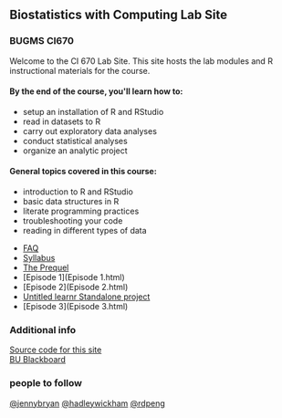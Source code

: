 ##  Biostatistics with Computing Lab Site
### BUGMS CI670

Welcome to the CI 670 Lab Site.  This site hosts the lab modules and R
instructional materials for the course.

#### By the end of the course, you'll learn how to:
- setup an installation of R and RStudio
- read in datasets to R
- carry out exploratory data analyses
- conduct statistical analyses
- organize an analytic project

#### General topics covered in this course:
- introduction to R and RStudio
- basic data structures in R
- literate programming practices
- troubleshooting your code
- reading in different types of data

* [FAQ](FAQ.html)
* [Syllabus](Syllabus.html)
* [The Prequel](Prequel.html)
* [Episode 1](Episode 1.html)
* [Episode 2](Episode 2.html)
* [Untitled learnr Standalone project](learnr.html)
* [Episode 3](Episode 3.html)

### Additional info
[Source code for this site](https://github.com/timothytsai/CI670)  
[BU Blackboard](https://learn.bu.edu)

### people to follow
[@jennybryan](https://twitter.com/jennybryan)
[@hadleywickham](https://twitter.com/hadleywickham)
[@rdpeng](https://twitter.com/rdpeng)